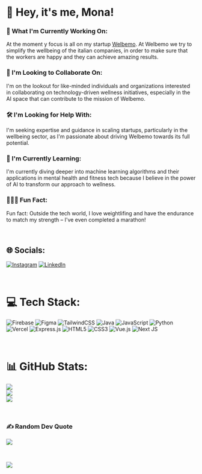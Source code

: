 # 👋 Hey, it's me, Mona!

### 🤖 What I'm Currently Working On:

At the moment y focus is all on my startup [Welbemo](https://www.welbemo.com). At Welbemo we try to simplify the wellbeing of the italian companies, in order to make sure that the workers are happy and they can achieve amazing results.

### 💼 I'm Looking to Collaborate On:

I'm on the lookout for like-minded individuals and organizations interested in collaborating on technology-driven wellness initiatives, especially in the AI space that can contribute to the mission of Welbemo.

### 🛠 I'm Looking for Help With:

I'm seeking expertise and guidance in scaling startups, particularly in the wellbeing sector, as I'm passionate about driving Welbemo towards its full potential.

### 🏫 I'm Currently Learning:

I'm currently diving deeper into machine learning algorithms and their applications in mental health and fitness tech because I believe in the power of AI to transform our approach to wellness.

### 🏋🏻‍♂️ Fun Fact:

Fun fact: Outside the tech world, I love weightlifing and have the endurance to match my strength – I've even completed a marathon!

<br />

## 🌐 Socials:

[![Instagram](https://img.shields.io/badge/Instagram-%23E4405F.svg?logo=Instagram&logoColor=white)](https://instagram.com/samu_mona) [![LinkedIn](https://img.shields.io/badge/LinkedIn-%230077B5.svg?logo=linkedin&logoColor=white)](https://linkedin.com/in/samuele-monasterolo-b01404280)

<br />

# 💻 Tech Stack:

![Firebase](https://img.shields.io/badge/Firebase-039BE5?style=plastic&logo=Firebase&logoColor=white) ![Figma](https://img.shields.io/badge/figma-%23F24E1E.svg?style=plastic&logo=figma&logoColor=white) ![TailwindCSS](https://img.shields.io/badge/tailwindcss-%2338B2AC.svg?style=plastic&logo=tailwind-css&logoColor=white) ![Java](https://img.shields.io/badge/java-%23ED8B00.svg?style=plastic&logo=openjdk&logoColor=white) ![JavaScript](https://img.shields.io/badge/javascript-%23323330.svg?style=plastic&logo=javascript&logoColor=%23F7DF1E) ![Python](https://img.shields.io/badge/python-3670A0?style=plastic&logo=python&logoColor=ffdd54) ![Vercel](https://img.shields.io/badge/vercel-%23000000.svg?style=plastic&logo=vercel&logoColor=white) ![Express.js](https://img.shields.io/badge/express.js-%23404d59.svg?style=plastic&logo=express&logoColor=%2361DAFB) ![HTML5](https://img.shields.io/badge/html5-%23E34F26.svg?style=plastic&logo=html5&logoColor=white) ![CSS3](https://img.shields.io/badge/css3-%231572B6.svg?style=plastic&logo=css3&logoColor=white) ![Vue.js](https://img.shields.io/badge/vue.js-%2335495e.svg?style=plastic&logo=vuedotjs&logoColor=%234FC08D) ![Next JS](https://img.shields.io/badge/Next-black?style=plastic&logo=next.js&logoColor=white)

<br />

# 📊 GitHub Stats:

![](https://github-readme-stats.vercel.app/api?username=Monasterolo21&theme=dracula&hide_border=false&include_all_commits=true&count_private=true)<br/>
![](https://github-readme-streak-stats.herokuapp.com/?user=Monasterolo21&theme=dracula&hide_border=false)<br/>
![](https://github-readme-stats.vercel.app/api/top-langs/?username=Monasterolo21&theme=dracula&hide_border=false&include_all_commits=true&count_private=true&layout=compact)

<br />

### ✍️ Random Dev Quote

![](https://quotes-github-readme.vercel.app/api?type=horizontal&theme=radical)


<br />

[![](https://visitcount.itsvg.in/api?id=Monasterolo21&icon=4&color=11)](https://visitcount.itsvg.in)
